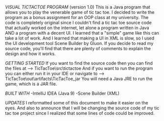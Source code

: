*VISUAL TICTACTOE PROGRAM* (version 1.0)
This is a Java program that allows you to play the venerable game of tic tac toe. I decided to write the program as a bonus assignment for an OOP class at my university. The code is completely original since I couldn't find a tic tac toe source code that actually worked on the internet, let alone a program written in Java AND a program with a decent UI. I learned that a "simple" game like this can take a lot of work. And I learned that making a UI in XML is slow, so I used the UI development tool Scene Builder by Gluon. If you decide to read my source code, you'll find that there are plenty of comments to explain the design and how it works.

*GETTING STARTED*
If you want to find the source code then you can find the files at --> TicTacToe\src\tictactoe
And if you want to run the program you can either run it in your IDE or navigate to --> TicTacToe\out\artifacts\TicTacToe_jar
You will need a Java JRE to run the game, which is a JAR file.

*BUILT WITH*
-IntelliJ IDEA (Java 9)
-Scene Builder (XML)

*UPDATES*
I reformatted some of this document to make it easier on the eyes. And also to announce that I will be changing the source code of my tic tac toe project since I realized that some lines of code could be improved.